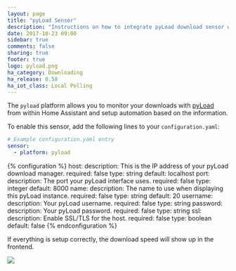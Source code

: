 ```yaml
---
layout: page
title: "pyLoad Sensor"
description: "Instructions on how to integrate pyLoad download sensor within Home Assistant."
date: 2017-10-23 09:00
sidebar: true
comments: false
sharing: true
footer: true
logo: pyload.png
ha_category: Downloading
ha_release: 0.58
ha_iot_class: Local Polling
---
```


The `pyload` platform allows you to monitor your downloads with [pyLoad](https://pyload.net/) from within Home Assistant and setup automation based on the information.

To enable this sensor, add the following lines to your `configuration.yaml`:

```yaml
# Example configuration.yaml entry
sensor:
  - platform: pyload
```

{% configuration %}
host:
  description: This is the IP address of your pyLoad download manager.
  required: false
  type: string
  default: localhost
port:
  description: The port your pyLoad interface uses.
  required: false
  type: integer
  default: 8000
name:
  description: The name to use when displaying this pyLoad instance.
  required: false
  type: string
  default: 20
username:
  description: Your pyLoad username.
  required: false
  type: string
password:
  description: Your pyLoad password.
  required: false
  type: string
ssl:
  description: Enable SSL/TLS for the host.
  required: false
  type: boolean
  default: false
{% endconfiguration %}

If everything is setup correctly, the download speed will show up in the frontend.

<p class='img'>
  <img src='{{site_root}}/images/components/pyload/pyload_speed.png' />
</p>
